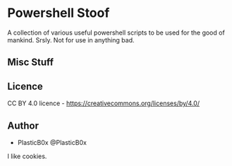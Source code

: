 # Powershell Stoof

A collection of various useful powershell scripts to be used for the good of mankind. Srsly. Not for use in anything bad.

## Misc Stuff

## Licence
CC BY 4.0 licence - https://creativecommons.org/licenses/by/4.0/

## Author
* PlasticB0x @PlasticB0x

I like cookies.